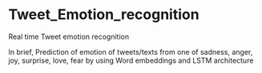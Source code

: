 # Tweet_Emotion_recognition
Real time Tweet emotion recognition

In brief, Prediction of emotion of tweets/texts from one of sadness, anger, joy, surprise, love, fear by using Word embeddings and LSTM architecture
